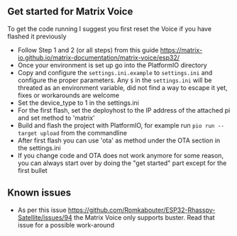 ## Get started for Matrix Voice

To get the code running I suggest you first reset the Voice if you have flashed it previously

- Follow Step 1 and 2 (or all steps) from this guide https://matrix-io.github.io/matrix-documentation/matrix-voice/esp32/
- Once your environment is set up go into the PlatformIO directory
- Copy and configure the `settings.ini.example` to `settings.ini` and configure the proper parameters. Any `$` in the `settings.ini` will be threated as an environment variable, did not find a way to escape it yet, fixes or workarounds are welcome
- Set the device_type to 1 in the settings.ini
- For the first flash, set the deployhost to the IP address of the attached pi and set method to 'matrix'
- Build and flash the project with PlatformIO, for example run `pio run --target upload` from the commandline
- After first flash you can use 'ota' as method under the OTA section in the settings.ini
- If you change code and OTA does not work anymore for some reason, you can always start over by doing the "get started" part except for the first bullet

## Known issues
- As per this issue https://github.com/Romkabouter/ESP32-Rhasspy-Satellite/issues/94 the Matrix Voice only supports buster. Read that issue for a possible work-around